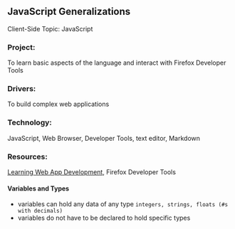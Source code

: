 ## JavaScript Generalizations

Client-Side Topic: JavaScript

### Project: 
To learn basic aspects of the language and interact with Firefox Developer Tools

### Drivers:
To build complex web applications

### Technology: 
JavaScript, Web Browser, Developer Tools, text editor, Markdown

### Resources: 
[Learning Web App Development](https://github.com/semmypurewal/LearningWebAppDev), Firefox Developer Tools

#### Variables and Types
* variables can hold any data of any type `integers, strings, floats (#s with decimals)`
* variables do not have to be declared to hold specific types

